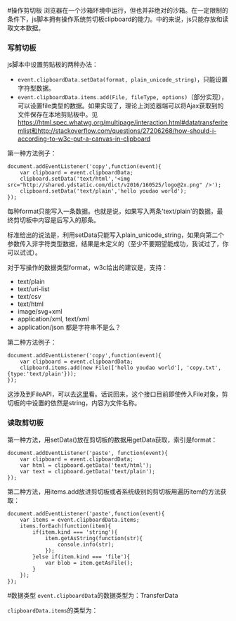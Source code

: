 #操作剪切板
浏览器在一个沙箱环境中运行，但也并非绝对的沙箱。在一定限制的条件下，js脚本拥有操作系统剪切板clipboard的能力。中的来说，js只能存放和读取文本数据。

### 写剪切板

js脚本中设置剪贴板的两种办法：

- ``event.clipboardData.setData(format, plain_unicode_string)``，只能设置字符型数据。
- ``event.clipboardData.items.add(File, fileType, options)``（部分实现），可以设置file类型的数据。如果实现了，理论上浏览器端可以将Ajax获取到的文件保存在本地剪贴板中。见 https://html.spec.whatwg.org/multipage/interaction.html#datatransferitemlist和http://stackoverflow.com/questions/27206268/how-should-i-according-to-w3c-put-a-canvas-in-clipboard

第一种方法例子：

```
document.addEventListener('copy',function(event){
	var clipboard = event.clipboardData;
	clipboard.setData('text/html','<img src="http://shared.ydstatic.com/dict/v2016/160525/logo@2x.png" />');
	clipboard.setData('text/plain','hello youdao world');
});
```
每种format只能写入一条数据。也就是说，如果写入两条'text/plain'的数据，最终剪切板中内容是后写入的那条。

标准给出的说法是，利用setData只能写入plain_unicode_string，如果向第二个参数传入非字符类型数据，结果是未定义的（至少不要期望能成功，我试过了，你可以试试）。

对于写操作的数据类型format，w3c给出的建议是，支持：

- text/plain
- text/uri-list
- text/csv
- text/html
- image/svg+xml
- application/xml, text/xml
- application/json
都是字符串不是么？

第二种方法例子：

```
document.addEventListener('copy',function(event){
	var clipboard = event.clipboardData;
	clipboard.items.add(new File(['hello youdao world'], 'copy.txt', {type:'text/plain'}));
});
```
这涉及到FileAPI，可以去[这里]()看。话说回来，这个接口目前即使传入File对象，剪切板的中设置的依然是string，内容为文件名称。

### 读取剪切板

第一种方法，用setData()放在剪切板的数据用getData获取，索引是format：

```
document.addEventListener('paste', function(event){
	var clipboard = event.clipboardData;
	var html = clipboard.getData('text/html');
	var text = clipboard.getData('text/plain');
});
```
第二种方法，用items.add放进剪切板或者系统级别的剪切板用遍历item的方法获取：

```
document.addEventListener('paste',function(event){
	var items = event.clipboardData.items;
	items.forEach(function(item){
		if(item.kind === 'string'){
			item.getAsString(function(str){
				console.info(str);
			});
		}else if(item.kind === 'file'){
			var blob = item.getAsFile();
		}
	});
});
```

#数据类型
``event.clipboardData``的数据类型为：TransferData

``clipboardData.items``的类型为：


